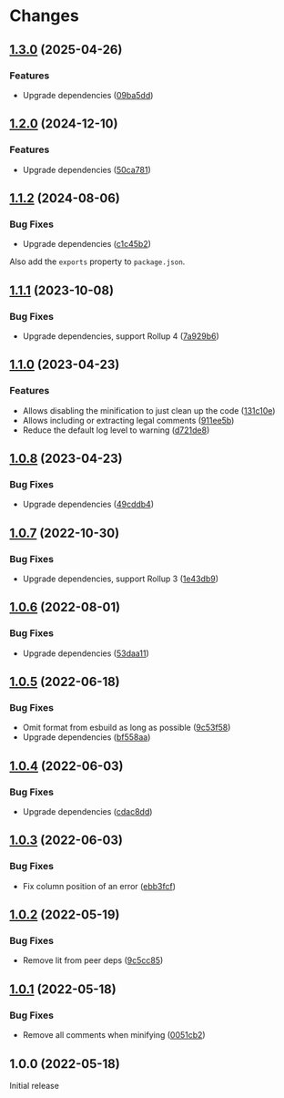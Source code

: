 # Changes

## [1.3.0](https://github.com/prantlf/rollup-plugin-esbuild-minify/compare/v1.2.0...v1.3.0) (2025-04-26)

### Features

* Upgrade dependencies ([09ba5dd](https://github.com/prantlf/rollup-plugin-esbuild-minify/commit/09ba5dd9ac2cc86fefe8d6e1ead9a9f14605fa3b))

## [1.2.0](https://github.com/prantlf/rollup-plugin-esbuild-minify/compare/v1.1.2...v1.2.0) (2024-12-10)

### Features

* Upgrade dependencies ([50ca781](https://github.com/prantlf/rollup-plugin-esbuild-minify/commit/50ca781d42c782f1c703fef9154bd268b52e46e7))

## [1.1.2](https://github.com/prantlf/rollup-plugin-esbuild-minify/compare/v1.1.1...v1.1.2) (2024-08-06)

### Bug Fixes

* Upgrade dependencies ([c1c45b2](https://github.com/prantlf/rollup-plugin-esbuild-minify/commit/c1c45b24125730cdf4855563c94b052f4f4d9854))

Also add the `exports` property to `package.json`.

## [1.1.1](https://github.com/prantlf/rollup-plugin-esbuild-minify/compare/v1.1.0...v1.1.1) (2023-10-08)

### Bug Fixes

* Upgrade dependencies, support Rollup 4 ([7a929b6](https://github.com/prantlf/rollup-plugin-esbuild-minify/commit/7a929b633182092670c69d4e9927a212f7b96be6))

## [1.1.0](https://github.com/prantlf/rollup-plugin-esbuild-minify/compare/v1.0.8...v1.1.0) (2023-04-23)

### Features

* Allows disabling the minification to just clean up the code ([131c10e](https://github.com/prantlf/rollup-plugin-esbuild-minify/commit/131c10e5ea8f035673205899380f1565b2503efd))
* Allows including or extracting legal comments ([911ee5b](https://github.com/prantlf/rollup-plugin-esbuild-minify/commit/911ee5b8b08b42917bdfca69a23a55bb20fa996b))
* Reduce the default log level to warning ([d721de8](https://github.com/prantlf/rollup-plugin-esbuild-minify/commit/d721de84957ac5c4bfef29e9c1365c0a5e807ec8))

## [1.0.8](https://github.com/prantlf/rollup-plugin-esbuild-minify/compare/v1.0.7...v1.0.8) (2023-04-23)

### Bug Fixes

* Upgrade dependencies ([49cddb4](https://github.com/prantlf/rollup-plugin-esbuild-minify/commit/49cddb4360929923dec05b60b36db3fe0d3beed2))

## [1.0.7](https://github.com/prantlf/rollup-plugin-esbuild-minify/compare/v1.0.6...v1.0.7) (2022-10-30)

### Bug Fixes

* Upgrade dependencies, support Rollup 3 ([1e43db9](https://github.com/prantlf/rollup-plugin-esbuild-minify/commit/1e43db967295b0fc7b30cd0ef282f88fb7131be7))

## [1.0.6](https://github.com/prantlf/rollup-plugin-esbuild-minify/compare/v1.0.5...v1.0.6) (2022-08-01)

### Bug Fixes

* Upgrade dependencies ([53daa11](https://github.com/prantlf/rollup-plugin-esbuild-minify/commit/53daa1145f2bfdc6746378ce3636fd87dcbf820d))

## [1.0.5](https://github.com/prantlf/rollup-plugin-esbuild-minify/compare/v1.0.4...v1.0.5) (2022-06-18)

### Bug Fixes

* Omit format from esbuild as long as possible ([9c53f58](https://github.com/prantlf/rollup-plugin-esbuild-minify/commit/9c53f5864fc00aee9ff5639fc27e79409b7a4220))
* Upgrade dependencies ([bf558aa](https://github.com/prantlf/rollup-plugin-esbuild-minify/commit/bf558aa41dc1b64b2fc23ebd0e7425d5ea8be15a))

## [1.0.4](https://github.com/prantlf/rollup-plugin-esbuild-minify/compare/v1.0.3...v1.0.4) (2022-06-03)

### Bug Fixes

* Upgrade dependencies ([cdac8dd](https://github.com/prantlf/rollup-plugin-esbuild-minify/commit/cdac8dd2efb5dc99268738febd3c5b7f6bc15804))

## [1.0.3](https://github.com/prantlf/rollup-plugin-esbuild-minify/compare/v1.0.2...v1.0.3) (2022-06-03)

### Bug Fixes

* Fix column position of an error ([ebb3fcf](https://github.com/prantlf/rollup-plugin-esbuild-minify/commit/ebb3fcf1789ac11940c4a799e332112500b0c304))

## [1.0.2](https://github.com/prantlf/rollup-plugin-esbuild-minify/compare/v1.0.1...v1.0.2) (2022-05-19)

### Bug Fixes

* Remove lit from peer deps ([9c5cc85](https://github.com/prantlf/rollup-plugin-esbuild-minify/commit/9c5cc852117177d0bd41572e86cb8a4bd4782003))

## [1.0.1](https://github.com/prantlf/rollup-plugin-esbuild-minify/compare/v1.0.0...v1.0.1) (2022-05-18)

### Bug Fixes

* Remove all comments when minifying ([0051cb2](https://github.com/prantlf/rollup-plugin-esbuild-minify/commit/0051cb23235ac43c12011a4ece2a78bae2908f75))

## 1.0.0 (2022-05-18)

Initial release
